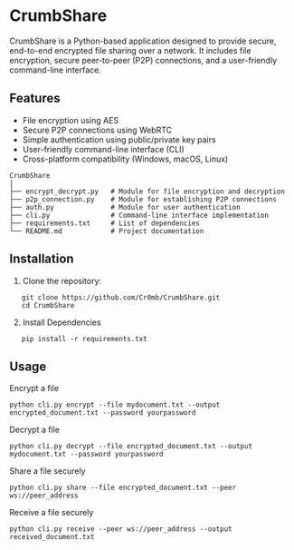 # CrumbShare

CrumbShare is a Python-based application designed to provide secure, end-to-end encrypted file sharing over a network. It includes file encryption, secure peer-to-peer (P2P) connections, and a user-friendly command-line interface.

## Features
- File encryption using AES
- Secure P2P connections using WebRTC
- Simple authentication using public/private key pairs
- User-friendly command-line interface (CLI)
- Cross-platform compatibility (Windows, macOS, Linux)

```
CrumbShare
│
├── encrypt_decrypt.py   # Module for file encryption and decryption
├── p2p_connection.py    # Module for establishing P2P connections
├── auth.py              # Module for user authentication
├── cli.py               # Command-line interface implementation
├── requirements.txt     # List of dependencies
└── README.md            # Project documentation
```

## Installation
1. Clone the repository:
```
   git clone https://github.com/Cr0mb/CrumbShare.git
   cd CrumbShare
```
2. Install Dependencies
```
   pip install -r requirements.txt
```

## Usage

Encrypt a file
```
python cli.py encrypt --file mydocument.txt --output encrypted_document.txt --password yourpassword
```

Decrypt a file
```
python cli.py decrypt --file encrypted_document.txt --output mydocument.txt --password yourpassword
```

Share a file securely
```
python cli.py share --file encrypted_document.txt --peer ws://peer_address
```

Receive a file securely
```
python cli.py receive --peer ws://peer_address --output received_document.txt
```


